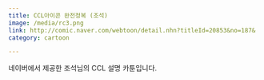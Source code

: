 ```yaml
---
title: CCL아이콘 완전정복 (조석)
image: /media/rc3.png
link: http://comic.naver.com/webtoon/detail.nhn?titleId=20853&no=187&
category: cartoon

---
```


네이버에서 제공한 조석님의 CCL 설명 카툰입니다.